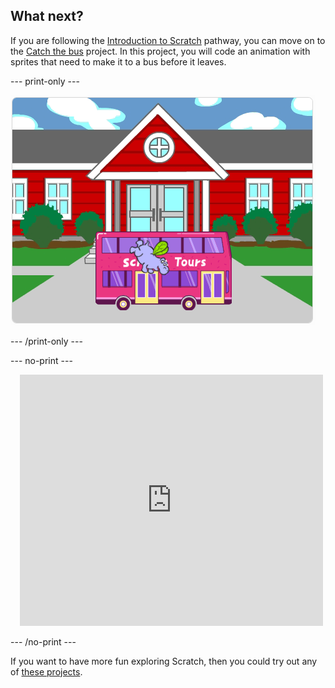## What next?

If you are following the [Introduction to Scratch](https://projects.raspberrypi.org/en/pathways/scratch-intro) pathway, you can move on to the [Catch the bus](https://projects.raspberrypi.org/en/projects/catch-the-bus) project. In this project, you will code an animation with sprites that need to make it to a bus before it leaves.

--- print-only ---

![The 'Catch the bus' project.](images/scratch-tour-bus.png)

--- /print-only ---

--- no-print ---

<div class="scratch-preview" style="margin-left: 15px;">
  <iframe allowtransparency="true" width="485" height="402" src="https://scratch.mit.edu/projects/embed/486719199/?autostart=false" frameborder="0"></iframe>
</div>

--- /no-print ---

If you want to have more fun exploring Scratch, then you could try out any of [these projects](https://projects.raspberrypi.org/en/projects?software%5B%5D=scratch&curriculum%5B%5D=%201).
